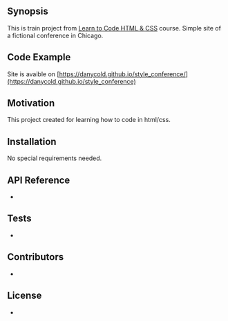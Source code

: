 ## Synopsis

This is train project from [Learn to Code HTML & CSS](https://learn.shayhowe.com/html-css/) course. Simple site of a fictional conference in Chicago. 

## Code Example

Site is avaible on [https://danycold.github.io/style_conference/](https://danycold.github.io/style_conference)

## Motivation

This project created for learning how to code in html/css.

## Installation

No special requirements needed.

## API Reference

-

## Tests

-

## Contributors

-

## License

-
